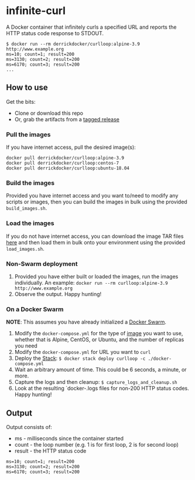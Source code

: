 # infinite-curl

A Docker container that infinitely curls a specified URL and reports the HTTP status code response to STDOUT.

```
$ docker run --rm derrickdocker/curlloop:alpine-3.9 http://www.example.org
ms=10; count=1; result=200
ms=3130; count=2; result=200
ms=6170; count=3; result=200
...
```

## How to use

Get the bits:
* Clone or download this repo
* Or, grab the artifacts from a [tagged release](https://github.com/millerdz/infinite-curl/releases/)

### Pull the images

If you have internet access, pull the desired image(s):

```
docker pull derrickdocker/curlloop:alpine-3.9
docker pull derrickdocker/curlloop:centos-7
docker pull derrickdocker/curlloop:ubuntu-18.04
```

### Build the images

Provided you have internet access and you want to/need to modify any scripts or images, then you can build the images in bulk using the provided `build_images.sh`.

### Load the images

If you do not have internet access, you can download the image TAR files [here]() and then load them in bulk onto your environment using the provided `load_images.sh`.

### Non-Swarm deployment

1. Provided you have either built or loaded the images, run the images individually. An example:
```docker run --rm curlloop:alpine-3.9 http://www.example.org```
1. Observe the output. Happy hunting! 

### On a Docker Swarm

**NOTE**: This assumes you have already initialized a [Docker Swarm](https://docs.docker.com/engine/swarm/).

1. Modify the `docker-compose.yml` for the type of [image](https://docs.docker.com/glossary/?term=image) you want to use, whether that is Alpine, CentOS, or Ubuntu, and the number of replicas you need
1. Modify the `docker-compose.yml` for URL you want to `curl`
1. Deploy the [Stack](https://docs.docker.com/engine/swarm/stack-deploy/):
```$ docker stack deploy curlloop -c ./docker-compose.yml```
1. Wait an arbitrary amount of time. This could be 6 seconds, a minute, or more.
1. Capture the logs and then cleanup:
```$ capture_logs_and_cleanup.sh```
1. Look at the resulting `docker-<ID>.logs files for non-200 HTTP status codes. Happy hunting!

## Output

Output consists of:
* ms - milliseconds since the container started
* count - the loop number (e.g. 1 is for first loop, 2 is for second loop)
* result - the HTTP status code

```
ms=10; count=1; result=200
ms=3130; count=2; result=200
ms=6170; count=3; result=200
```
